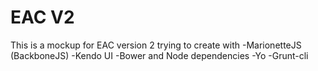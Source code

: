 # EAC V2
This is a mockup for EAC version 2 trying to create with
 -MarionetteJS (BackboneJS)
 -Kendo UI
 -Bower and Node dependencies
 -Yo
 -Grunt-cli

